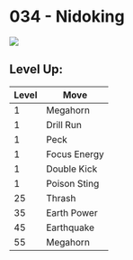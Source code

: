 # 034 - Nidoking
![][034]

## Level Up:

Level | Move
---   | ---
  1   | Megahorn
  1   | Drill Run
  1   | Peck
  1   | Focus Energy
  1   | Double Kick
  1   | Poison Sting
 25   | Thrash
 35   | Earth Power
 45   | Earthquake
 55   | Megahorn



[034]: /img/pokemon/034.png
